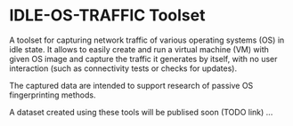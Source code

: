 # IDLE-OS-TRAFFIC Toolset

A toolset for capturing network traffic of various operating systems (OS) in idle state.
It allows to easily create and run a virtual machine (VM) with given OS image and capture the traffic it generates by itself, with no user interaction (such as connectivity tests or checks for updates).

The captured data are intended to support research of passive OS fingerprinting methods.

A dataset created using these tools will be publised soon (TODO link) ...

